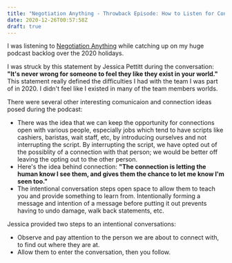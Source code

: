 ```yaml
---
title: "Negotiation Anything - Throwback Episode: How to Listen for Connection and Persuasion with Jessica Pettitt"
date: 2020-12-26T00:57:58Z
draft: true
---
```

I was listening to [Negotiation Anything](https://pca.st/s1cccnz1) while catching up on my huge podcast backlog over the 2020 holidays.  

I was struck by this statement by Jessica Pettitt during the conversation: **"It's never wrong for someone to feel they like they exist in your world."**  This statement really defined the difficulties I had with the team I was part of in 2020.  I didn't feel like I existed in many of the team members worlds.  

There were several other interesting comunicaion and connection ideas posed during the podcast:  
* There was the idea that we can keep the opportunity for connections open with various people, especially jobs which tend to have scripts like cashiers, baristas, wait staff, etc, by introducing ourselves and not interrupting the script.  By interrupting the script, we have opted out of the possiblity of a connection with that person; we would be better off leaving the opting out to the other person.  
* Here's the idea behind connection: **"The connection is letting the human know I see them, and gives them the chance to let me know I'm seen too."**
* The intentional conversation steps open space to allow them to teach you and provide something to learn from. Intentionally forming a message and intention of a message before putting it out prevents having to undo damage, walk back statements, etc.


Jessica provided two steps to an intentional conversations:
* Observe and pay attention to the person we are about to connect with, to find out where they are at.
* Allow them to enter the conversation, then you follow.

